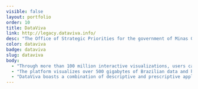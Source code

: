 ```yaml
---
visible: false
layout: portfolio
order: 10
title: DataViva
link: http://legacy.dataviva.info/
desc: "The Office of Strategic Priorities for the government of Minas Gerais in Brazil approached Datawheel with one goal: to better understand their state's economy. The result was DataViva, a ground-breaking, publicly-accessible web platform representing economic information from all of Brazil. Through the website's over 100 million interactive visualizations, users can explore any aspect of Brazil's formal sector, from wages to exports to education."
color: dataviva
badge: dataviva
slug: dataviva
body:
  - "Through more than 100 million interactive visualizations, users can learn valuable insights and knowledge regarding the entire formal sector of Brazil."
  - "The platform visualizes over 500 gigabytes of Brazilian data and helps to answer basic questions such as \"which occupations are growing most quickly in my town?\" and \"what are students studying at UFMG?\""
  - "DataViva boasts a combination of descriptive and prescriptive applications and seeks to provide useful socio-economic information to anybody interest in the Brazilian economy."
---
```

